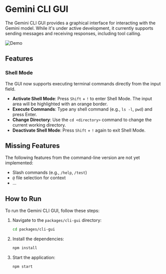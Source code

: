 # Gemini CLI GUI

The Gemini CLI GUI provides a graphical interface for interacting with the Gemini model. While it's under active development, it currently supports sending messages and receiving responses, including tool calling.

![Demo](./resources/Demo.gif)

## Features

### Shell Mode

The GUI now supports executing terminal commands directly from the input field.

-   **Activate Shell Mode**: Press `Shift` + `!` to enter Shell Mode. The input area will be highlighted with an orange border.
-   **Execute Commands**: Type any shell command (e.g., `ls -l`, `pwd`) and press Enter.
-   **Change Directory**: Use the `cd <directory>` command to change the current working directory.
-   **Deactivate Shell Mode**: Press `Shift` + `!` again to exit Shell Mode.

## Missing Features

The following features from the command-line version are not yet implemented:

*   Slash commands (e.g., `/help`, `/test`)
*   `@` file selection for context
*   ...

## How to Run

To run the Gemini CLI GUI, follow these steps:

1.  Navigate to the `packages/cli-gui` directory:
    ```bash
    cd packages/cli-gui
    ```

2.  Install the dependencies:
    ```bash
    npm install
    ```

3.  Start the application:
    ```bash
    npm start
    ```
